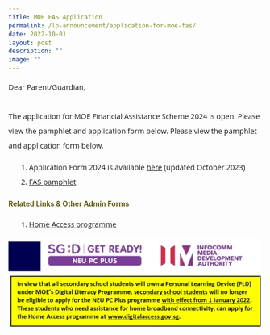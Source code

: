 ```yaml
---
title: MOE FAS Application
permalink: /lp-announcement/application-for-moe-fas/
date: 2022-10-01
layout: post
description: ""
image: ""
---
```

<p style="font-size:14.5px; line-height:2;font-family:Open Sans;">Dear Parent/Guardian,<br><br>
The application for MOE Financial Assistance Scheme 2024 is open. Please view the pamphlet and application form below.
Please view the pamphlet and application form below.
</p>
<ol style="margin-top:5px;">
<li style="font-size:14.5px; line-height:2;margin-left:17px;font-family:Open Sans;">Application Form 2024 is available&nbsp;<a href="https://drive.google.com/file/d/1gfVK8jaFb73t9MQXmxmMq3RxMXj4DKIV/view?usp=sharing" target="_blank" rel="noopener noreferrer">here</a> (updated October 2023)</li>
	<li style="font-size:14.5px; line-height:2;margin-left:17px;font-family:Open Sans;"><a href="https://drive.google.com/file/d/1FRmxo5hTTkAbYN0DLHsMgINhByEdey9U/view?usp=sharing" target="_blank" rel="noopener noreferrer">FAS pamphlet</a></li>
</ol>

<h4 style="color:#635f1a;font-weight:bold;">Related Links &amp; Other Admin Forms</h4>
<ol style="margin-top:5px;">
<li style="font-size:14.5px; line-height:2;margin-left:17px;font-family:Open Sans;"><a href="https://www.digitalaccess.gov.sg/" target="_blank" rel="noopener noreferrer">Home Access programme</a></li>
</ol>
<img src="/images/HomeAccessIMDA-1024x357.jpg">